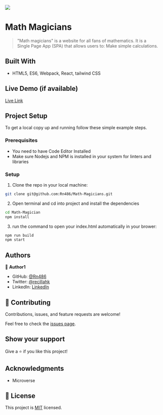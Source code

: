 ![](https://img.shields.io/badge/Microverse-blueviolet)

# Math Magicians

> "Math magicians" is a website for all fans of mathematics. It is a Single Page App (SPA) that allows users to: Make simple calculations.


## Built With
- HTML5, ES6, Webpack, React, tailwind CSS

## Live Demo (if available)

[Live Link](https://mathemagicians.netlify.app/)


## Project Setup
To get a local copy up and running follow these simple example steps.

### Prerequisites

- You need to have Code Editor Installed
- Make sure Nodejs and NPM is installed in your system for linters and libraries

### Setup
1. Clone the repo in your local machine:
```bash
git clone git@github.com:Rn486/Math-Magicians.git
```
2. Open terminal and cd into project and install the dependencies
```bash
cd Math-Magician
npm install
```

3. run the command to open your index.html automatically in your brower:
```bash
npm run build
npm start
```


## Authors

👤 **Author1**

- GitHub: [@Rn486](https://github.com/Rn486)
- Twitter: [@recillahk](https://twitter.com/recillahk)
- LinkedIn: [LinkedIn](https://www.linkedin.com/in/recillah-khamala-071151b7/)


## 🤝 Contributing

Contributions, issues, and feature requests are welcome!

Feel free to check the [issues page](https://github.com/Rn486/Math-Magicians/issues).

## Show your support

Give a ⭐️ if you like this project!

## Acknowledgments

- Microverse

## 📝 License

This project is [MIT](./LICENSE) licensed.